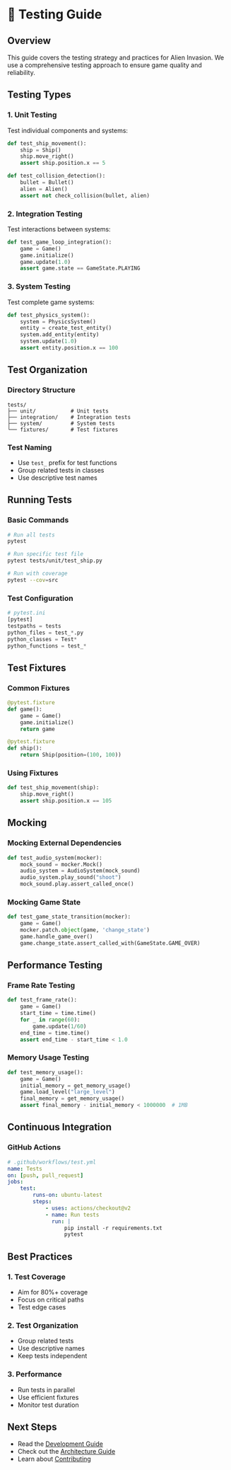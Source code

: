 # 🧪 Testing Guide

## Overview

This guide covers the testing strategy and practices for Alien Invasion. We use
a comprehensive testing approach to ensure game quality and reliability.

## Testing Types

### 1. Unit Testing

Test individual components and systems:

```python
def test_ship_movement():
    ship = Ship()
    ship.move_right()
    assert ship.position.x == 5

def test_collision_detection():
    bullet = Bullet()
    alien = Alien()
    assert not check_collision(bullet, alien)
```

### 2. Integration Testing

Test interactions between systems:

```python
def test_game_loop_integration():
    game = Game()
    game.initialize()
    game.update(1.0)
    assert game.state == GameState.PLAYING
```

### 3. System Testing

Test complete game systems:

```python
def test_physics_system():
    system = PhysicsSystem()
    entity = create_test_entity()
    system.add_entity(entity)
    system.update(1.0)
    assert entity.position.x == 100
```

## Test Organization

### Directory Structure

```
tests/
├── unit/           # Unit tests
├── integration/    # Integration tests
├── system/         # System tests
└── fixtures/       # Test fixtures
```

### Test Naming

- Use `test_` prefix for test functions
- Group related tests in classes
- Use descriptive test names

## Running Tests

### Basic Commands

```bash
# Run all tests
pytest

# Run specific test file
pytest tests/unit/test_ship.py

# Run with coverage
pytest --cov=src
```

### Test Configuration

```python
# pytest.ini
[pytest]
testpaths = tests
python_files = test_*.py
python_classes = Test*
python_functions = test_*
```

## Test Fixtures

### Common Fixtures

```python
@pytest.fixture
def game():
    game = Game()
    game.initialize()
    return game

@pytest.fixture
def ship():
    return Ship(position=(100, 100))
```

### Using Fixtures

```python
def test_ship_movement(ship):
    ship.move_right()
    assert ship.position.x == 105
```

## Mocking

### Mocking External Dependencies

```python
def test_audio_system(mocker):
    mock_sound = mocker.Mock()
    audio_system = AudioSystem(mock_sound)
    audio_system.play_sound("shoot")
    mock_sound.play.assert_called_once()
```

### Mocking Game State

```python
def test_game_state_transition(mocker):
    game = Game()
    mocker.patch.object(game, 'change_state')
    game.handle_game_over()
    game.change_state.assert_called_with(GameState.GAME_OVER)
```

## Performance Testing

### Frame Rate Testing

```python
def test_frame_rate():
    game = Game()
    start_time = time.time()
    for _ in range(60):
        game.update(1/60)
    end_time = time.time()
    assert end_time - start_time < 1.0
```

### Memory Usage Testing

```python
def test_memory_usage():
    game = Game()
    initial_memory = get_memory_usage()
    game.load_level("large_level")
    final_memory = get_memory_usage()
    assert final_memory - initial_memory < 1000000  # 1MB
```

## Continuous Integration

### GitHub Actions

```yaml
# .github/workflows/test.yml
name: Tests
on: [push, pull_request]
jobs:
    test:
        runs-on: ubuntu-latest
        steps:
            - uses: actions/checkout@v2
            - name: Run tests
              run: |
                  pip install -r requirements.txt
                  pytest
```

## Best Practices

### 1. Test Coverage

- Aim for 80%+ coverage
- Focus on critical paths
- Test edge cases

### 2. Test Organization

- Group related tests
- Use descriptive names
- Keep tests independent

### 3. Performance

- Run tests in parallel
- Use efficient fixtures
- Monitor test duration

## Next Steps

- Read the [Development Guide](../development/core-concepts.md)
- Check out the [Architecture Guide](../development/architecture.md)
- Learn about [Contributing](../contributing/README.md)

